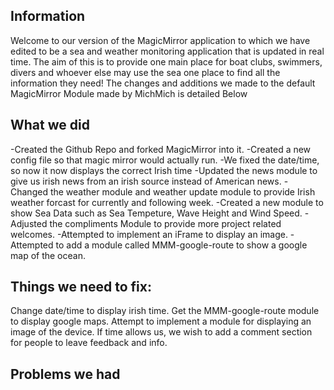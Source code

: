 <title>Sea Sensor Project - Trysten Afrin & Kevin Power</title>
<body>
<H2> Information </H2>
<p>
Welcome to our version of the MagicMirror application to which we have edited to be a sea and weather monitoring application that is updated in real time. The aim of this is to provide one main place for boat clubs, swimmers, divers and whoever else may use the sea one place to find all the information they need! The changes and additions we made to the default MagicMirror Module made by MichMich is detailed Below
</p>
<H2>What we did</H2>
<p2> 
  -Created the Github Repo and forked MagicMirror into it.
  -Created a new config file so that magic mirror would actually run.
  -We fixed the date/time, so now it now displays the correct Irish time
  -Updated the news module to give us irish news from an irish source instead of American news.
  -Changed the weather module and weather update module to provide Irish weather forcast for currently and following week.
  -Created a new module to show Sea Data such as Sea Tempeture, Wave Height and Wind Speed.
  -Adjusted the compliments Module to provide more project related welcomes.
  -Attempted to implement an iFrame to display an image.
  -Attempted to add a module called MMM-google-route to show a google map of the ocean.
</p2>

<H2> Things we need to fix: </H2>
<p3>
  Change date/time to display irish time.
  Get the MMM-google-route module to display google maps.
  Attempt to implement a module for displaying an image of the device.
  If time allows us, we wish to add a comment section for people to leave feedback and info.
</p3>
<H2>Problems we had</H2>
</body>
